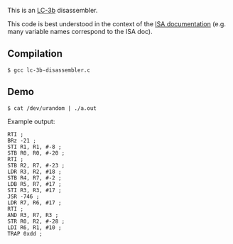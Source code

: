 This is an [LC-3b](https://en.wikipedia.org/wiki/LC-3) disassembler.

This code is best understood in the context of the [ISA documentation](../doc/LC-3b%20ISA.pdf) (e.g. many variable names correspond to the ISA doc).

## Compilation

```
$ gcc lc-3b-disassembler.c
```

## Demo

```
$ cat /dev/urandom | ./a.out
```

Example output:

```
RTI ;
BRz -21 ;
STI R1, R1, #-8 ;
STB R0, R0, #-20 ;
RTI ;
STB R2, R7, #-23 ;
LDR R3, R2, #18 ;
STB R4, R7, #-2 ;
LDB R5, R7, #17 ;
STI R3, R3, #17 ;
JSR -746 ;
LDR R7, R6, #17 ;
RTI ;
AND R3, R7, R3 ;
STR R0, R2, #-28 ;
LDI R6, R1, #10 ;
TRAP 0xdd ;
```
